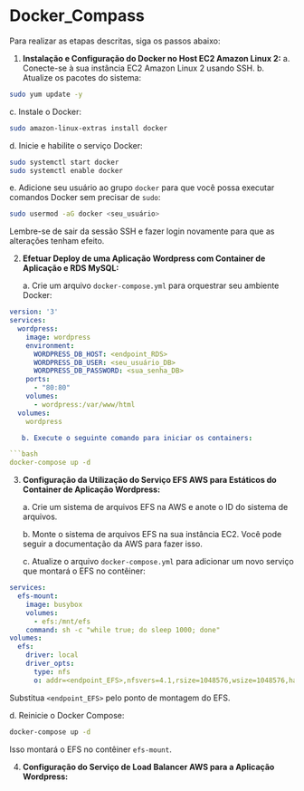 # Docker_Compass

Para realizar as etapas descritas, siga os passos abaixo:

1. **Instalação e Configuração do Docker no Host EC2 Amazon Linux 2:**
   a. Conecte-se à sua instância EC2 Amazon Linux 2 usando SSH.
   b. Atualize os pacotes do sistema:

```bash
sudo yum update -y
```

   c. Instale o Docker:

```bash
sudo amazon-linux-extras install docker
```

   d. Inicie e habilite o serviço Docker:

```bash
sudo systemctl start docker
sudo systemctl enable docker
```

   e. Adicione seu usuário ao grupo `docker` para que você possa executar comandos Docker sem precisar de `sudo`:

```bash
sudo usermod -aG docker <seu_usuário>
```

   Lembre-se de sair da sessão SSH e fazer login novamente para que as alterações tenham efeito.

2. **Efetuar Deploy de uma Aplicação Wordpress com Container de Aplicação e RDS MySQL:**

   a. Crie um arquivo `docker-compose.yml` para orquestrar seu ambiente Docker:

```yaml
version: '3'
services:
  wordpress:
    image: wordpress
    environment:
      WORDPRESS_DB_HOST: <endpoint_RDS>
      WORDPRESS_DB_USER: <seu_usuário_DB>
      WORDPRESS_DB_PASSWORD: <sua_senha_DB>
    ports:
      - "80:80"
    volumes:
      - wordpress:/var/www/html
  volumes:
    wordpress

   b. Execute o seguinte comando para iniciar os containers:

```bash
docker-compose up -d
```

3. **Configuração da Utilização do Serviço EFS AWS para Estáticos do Container de Aplicação Wordpress:**

   a. Crie um sistema de arquivos EFS na AWS e anote o ID do sistema de arquivos.

   b. Monte o sistema de arquivos EFS na sua instância EC2. Você pode seguir a documentação da AWS para fazer isso.

   c. Atualize o arquivo `docker-compose.yml` para adicionar um novo serviço que montará o EFS no contêiner:

```yaml
services:
  efs-mount:
    image: busybox
    volumes:
      - efs:/mnt/efs
    command: sh -c "while true; do sleep 1000; done"
volumes:
  efs:
    driver: local
    driver_opts:
      type: nfs
      o: addr=<endpoint_EFS>,nfsvers=4.1,rsize=1048576,wsize=1048576,hard,timeo=600,retrans=2
```

   Substitua `<endpoint_EFS>` pelo ponto de montagem do EFS.

   d. Reinicie o Docker Compose:

```bash
docker-compose up -d
```

   Isso montará o EFS no contêiner `efs-mount`.

4. **Configuração do Serviço de Load Balancer AWS para a Aplicação Wordpress:**


